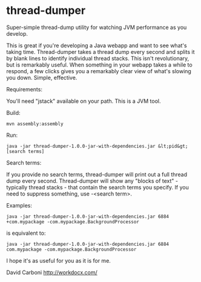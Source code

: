 thread-dumper
=============

Super-simple thread-dump utility for watching JVM performance as you develop.

This is great if you're developing a Java webapp and want to see what's taking time. Thread-dumper
takes a thread dump every second and splits it by blank lines to identify individual thread stacks. 
This isn't revolutionary, but is remarkably useful. When something in your webapp takes a while to 
respond, a few clicks gives you a remarkably clear view of what's slowing you down. 
Simple, effective.

Requirements:

 You'll need "jstack" available on your path. This is a JVM tool.

Build:

    mvn assembly:assembly

Run:

    java -jar thread-dumper-1.0.0-jar-with-dependencies.jar &lt;pid&gt; [search terms]

Search terms:

 If you provide no search terms, thread-dumper will print out a full thread dump every second.
 Thread-dumper will show any "blocks of text" - typically thread stacks - that contain the search terms you specify.
 If you need to suppress something, use -&lt;search term&gt;.
 
Examples:

    java -jar thread-dumper-1.0.0-jar-with-dependencies.jar 6884 +com.mypackage -com.mypackage.BackgroundProcessor
  
is equivalent to:
   
    java -jar thread-dumper-1.0.0-jar-with-dependencies.jar 6884 com.mypackage -com.mypackage.BackgroundProcessor

I hope it's as useful for you as it is for me.

David Carboni
http://workdocx.com/
